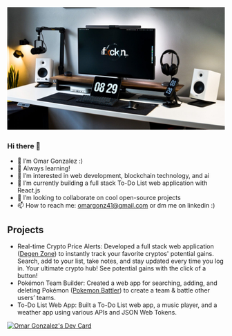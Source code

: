 ## [![OmarGonz01 header](https://github.com/omargonz01/omargonz01/blob/main/workspace_banner.jpg?raw=true)](https://www.credly.com/users/omar-gonzalez.eb783789)

### Hi there 👋

- 🙉 I’m Omar Gonzalez :)
- 🧠 Always learning!  
- 👀 I’m interested in web development, blockchain technology, and ai
- 🌱 I’m currently building a full stack To-Do List web application with React.js
- 💞️ I’m looking to collaborate on cool open-source projects
- 📫 How to reach me: omargonz41@gmail.com or dm me on linkedin :) 

## Projects
- Real-time Crypto Price Alerts: Developed a full stack web application ([Degen Zone](https://degenzone.onrender.com)) to instantly track your favorite cryptos' potential gains. Search, add to your list, take notes, and stay updated every time you log in. Your ultimate crypto hub! See potential gains with the click of a button!   
- Pokémon Team Builder: Created a web app for searching, adding, and deleting Pokémon ([Pokemon Battler](https://pokemon-flask-akd3.onrender.com)) to create a team & battle other users’ teams.
- To-Do List Web App: Built a To-Do List web app, a music player, and a weather app using various APIs and JSON Web Tokens.

<!---
omargonz01/omargonz01 is a ✨ special ✨ repository because its `README.md` (this file) appears on your GitHub profile.
You can click the Preview link to take a look at your changes.
--->
<a href="https://app.daily.dev/omargonz"><img src="https://api.daily.dev/devcards/d77031ab6d7a4e619886b3a19400b28d.png?r=tvh" width="400" alt="Omar Gonzalez's Dev Card"/></a>

